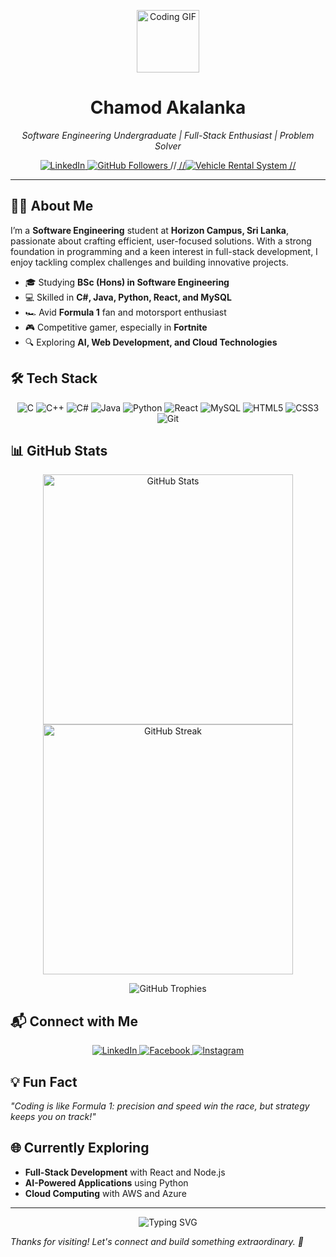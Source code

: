 <p align="center">
  <img src="https://media.giphy.com/media/L1R1tvI9svkIWwpVYr/giphy.gif" alt="Coding GIF" width="100"/>
</p>

<h1 align="center">Chamod Akalanka</h1>
<p align="center">
  <em>Software Engineering Undergraduate | Full-Stack Enthusiast | Problem Solver</em>
</p>

<p align="center">
  <a href="https://www.linkedin.com/in/chamod1000/">
    <img src="https://img.shields.io/badge/LinkedIn-0A66C2?style=flat-square&logo=linkedin&logoColor=white" alt="LinkedIn"/>
  </a>
  <a href="https://github.com/chamod1000">
    <img src="https://img.shields.io/github/followers/chamod1000?label=Follow&style=flat-square" alt="GitHub Followers"/>
  </a>
  //<a href="https://github.com/chamod1000/VehicleRentalSystem-Simple-">
    //<img src="https://img.shields.io/badge/Project-Vehicle%20Rental%20System-blue?style=flat-square" alt="Vehicle Rental System"/>
  //</a>
</p>

---

## 👨‍💻 About Me
I’m a **Software Engineering** student at **Horizon Campus, Sri Lanka**, passionate about crafting efficient, user-focused solutions. With a strong foundation in programming and a keen interest in full-stack development, I enjoy tackling complex challenges and building innovative projects.

- 🎓 Studying **BSc (Hons) in Software Engineering**
- 💻 Skilled in **C#, Java, Python, React, and MySQL**
- 🏎️ Avid **Formula 1** fan and motorsport enthusiast
- 🎮 Competitive gamer, especially in **Fortnite**
- 🔍 Exploring **AI, Web Development, and Cloud Technologies**

## 🛠 Tech Stack
<p align="center">
  <img src="https://img.shields.io/badge/C-00599C?style=for-the-badge&logo=c&logoColor=white" alt="C"/>
  <img src="https://img.shields.io/badge/C++-00599C?style=for-the-badge&logo=c%2B%2B&logoColor=white" alt="C++"/>
  <img src="https://img.shields.io/badge/C%23-239120?style=for-the-badge&logo=c-sharp&logoColor=white" alt="C#"/>
  <img src="https://img.shields.io/badge/Java-007396?style=for-the-badge&logo=java&logoColor=white" alt="Java"/>
  <img src="https://img.shields.io/badge/Python-3776AB?style=for-the-badge&logo=python&logoColor=white" alt="Python"/>
  <img src="https://img.shields.io/badge/React-61DAFB?style=for-the-badge&logo=react&logoColor=black" alt="React"/>
  <img src="https://img.shields.io/badge/MySQL-4479A1?style=for-the-badge&logo=mysql&logoColor=white" alt="MySQL"/>
  <img src="https://img.shields.io/badge/HTML5-E34F26?style=for-the-badge&logo=html5&logoColor=white" alt="HTML5"/>
  <img src="https://img.shields.io/badge/CSS3-1572B6?style=for-the-badge&logo=css3&logoColor=white" alt="CSS3"/>
  <img src="https://img.shields.io/badge/Git-F05032?style=for-the-badge&logo=git&logoColor=white" alt="Git"/>
</p>

## 📊 GitHub Stats
<p align="center">
  <img src="https://github-readme-stats.vercel.app/api?username=chamod1000&show_icons=true&theme=dracula&hide_border=true" alt="GitHub Stats" width="400"/>
  <img src="https://github-readme-streak-stats.herokuapp.com/?user=chamod1000&theme=dracula&hide_border=true" alt="GitHub Streak" width="400"/>
</p>
<p align="center">
  <img src="https://github-profile-trophy.vercel.app/?username=chamod1000&theme=dracula&no-frame=true&margin-w=10" alt="GitHub Trophies"/>
</p>

## 📬 Connect with Me
<p align="center">
  <a href="https://www.linkedin.com/in/chamod1000/">
    <img src="https://img.shields.io/badge/LinkedIn-0A66C2?style=for-the-badge&logo=linkedin&logoColor=white" alt="LinkedIn"/>
  </a>
  <a href="https://web.facebook.com/Chamod.1000/">
    <img src="https://img.shields.io/badge/Facebook-1877F2?style=for-the-badge&logo=facebook&logoColor=white" alt="Facebook"/>
  </a>
  <a href="https://www.instagram.com/chamod.1000/?hl=en">
    <img src="https://img.shields.io/badge/Instagram-E4405F?style=for-the-badge&logo=instagram&logoColor=white" alt="Instagram"/>
  </a>
</p>

## 💡 Fun Fact
*"Coding is like Formula 1: precision and speed win the race, but strategy keeps you on track!"*

## 🌐 Currently Exploring
- **Full-Stack Development** with React and Node.js
- **AI-Powered Applications** using Python
- **Cloud Computing** with AWS and Azure

---

<p align="center">
  <img src="https://readme-typing-svg.herokuapp.com?font=Fira+Code&size=18&duration=3000&color=1E90FF&center=true&vCenter=true&width=450&lines=Building+the+Future+with+Code;Passionate+about+Innovation;Let's+Create+Something+Amazing!" alt="Typing SVG"/>
</p>

*Thanks for visiting! Let's connect and build something extraordinary. 🚀*
